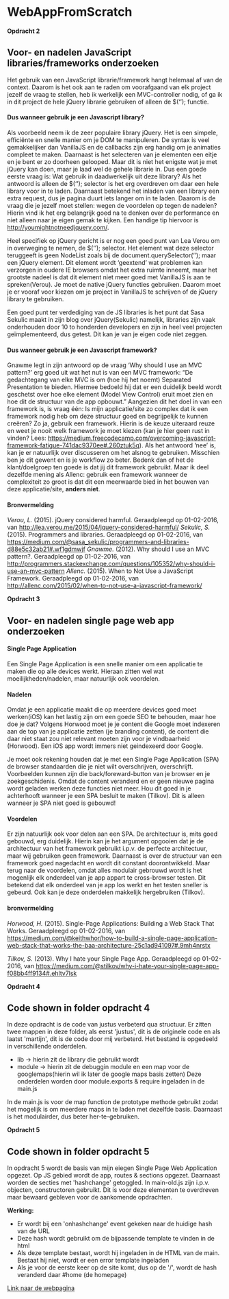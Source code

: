 # WebAppFromScratch

**Opdracht 2**
## Voor- en nadelen JavaScript libraries/frameworks onderzoeken 
Het gebruik van een JavaScript librarie/framework hangt helemaal af van de context. Daarom is het ook aan te raden om voorafgaand van elk project jezelf de vraag te stellen, heb ik werkelijk een MVC-controller nodig, of ga ik in dit project de hele jQuery librarie gebruiken of alleen de $(‘’); functie.

#### Dus wanneer gebruik je een Javascript library?
Als voorbeeld neem ik de zeer populaire library jQuery. Het is een simpele, efficiënte en snelle manier om je DOM te manipuleren. De syntax is veel gemakkelijker dan VanillaJS en de callbacks zijn erg handig om je animaties compleet te maken. Daarnaast is het selecteren van je elementen een eitje en je bent er zo doorheen gelooped. 
Maar dit is niet het enigste wat je met jQuery kan doen, maar je laad wel de gehele librarie in. Dus een goede eerste vraag is: Wat gebruik in daadwerkelijk uit deze library? Als het antwoord is alleen de $(‘’); selector is het erg overdreven om daar een hele library voor in te laden. Daarnaast betekend het inladen van een library een extra request, dus je pagina duurt iets langer om in te laden. 
Daarom is de vraag die je jezelf moet stellen: wegen de voordelen op tegen de nadelen? Hierin vind ik het erg belangrijk goed na te denken over de performance en niet alleen naar je eigen gemak te kijken. Een handige tip hiervoor is http://youmightnotneedjquery.com/. 

Heel specifiek op jQuery gericht is er nog een goed punt van Lea Verou om in overweging te nemen, de $(‘’); selector. Het element wat deze selector teruggeeft is geen NodeList zoals bij de document.querySelector(‘’); maar een jQuery element. Dit element wordt ‘geextend’ wat problemen kan verzorgen in oudere IE browsers omdat het extra ruimte inneemt, maar het grootste nadeel is dat dit element niet meer goed met VanillaJS is aan te spreken(Verou). Je moet de native jQuery functies gebruiken. Daarom moet je er vooraf voor kiezen om je project in VanillaJS te schrijven of de jQuery library te gebruiken.

Een goed punt ter verdediging van de JS libraries is het punt dat Sasa Sekulic maakt in zijn blog over jQuery(Sekulic) namelijk, libraries zijn vaak onderhouden door 10 to honderden developers en zijn in heel veel projecten geïmplementeerd, dus getest. Dit kan je van je eigen code niet zeggen.

#### Dus wanneer gebruik je een Javascript framework?
Gnawme legt in zijn antwoord op de vraag ‘Why should I use an MVC pattern?’ erg goed uit wat het nut is van een MVC framework: “De gedachtegang van elke MVC is om (hoe hij het noemt) Separated Presentation te bieden. Hiermee bedoeld hij dat er een duidelijk beeld wordt geschetst over hoe elke element (Model View Control) eruit moet zien en hoe dit de structuur van de app opbouwt.” Aangezien dit het doel in van een framework is, is vraag één: Is mijn applicatie/site zo complex dat ik een framework nodig heb om deze structuur goed en begrijpelijk te kunnen creëren? Zo ja, gebruik een framework. Hierin is de keuze uiteraard reuze en weet je nooit welk framework je moet kiezen (kan je hier geen rust in vinden? Lees: https://medium.freecodecamp.com/overcoming-javascript-framework-fatigue-741dac9370ee#.260ztuk5q).
Als het antwoord ‘nee’ is, kan je er natuurlijk over discusseren om het alsnog te gebruiken. Misschien ben je dit gewent en is je workflow zo beter. Bedenk dan of het de klant/doelgroep ten goede is dat jij dit framework gebruikt. 
Maar ik deel dezelfde mening als Allenc: gebruik een framework wanneer de complexiteit zo groot is dat dit een meerwaarde bied in het bouwen van deze applicatie/site, **anders niet**.

#### Bronvermelding
*Verou, L.* (2015). jQuery considered harmful. Geraadpleegd op 01-02-2016, van http://lea.verou.me/2015/04/jquery-considered-harmful/
*Sekulic, S.* (2015). Programmers and libraries. Geraadpleegd op 01-02-2016, van https://medium.com/@sasa_sekulic/programmers-and-libraries-d88e5c32ab21#.wf1gdmwjf 
*Gnawme.* (2012). Why should I use an MVC pattern?. Geraadpleegd op 01-02-2016, van http://programmers.stackexchange.com/questions/105352/why-should-i-use-an-mvc-pattern
*Allenc.* (2015). When to Not Use a JavaScript Framework. Geraadpleegd op 01-02-2016, van http://allenc.com/2015/02/when-to-not-use-a-javascript-framework/ 



**Opdracht 3**
## Voor- en nadelen single page web app onderzoeken 
#### Single Page Application
Een Single Page Application is een snelle manier om een applicatie te maken die op alle devices werkt. Hieraan zitten wel wat moeilijkheden/nadelen, maar natuurlijk ook voordelen.

#### Nadelen
Omdat je een applicatie maakt die op meerdere devices goed moet werken(iOS) kan het lastig zijn om een goede SEO te behouden, maar hoe doe je dat? Volgens Horwood moet je je content die Google moet indexeren aan de top van je applicatie zetten (je branding content), de content die daar niet staat zou niet relevant moeten zijn voor je vindbaarheid (Horwood). Een iOS app wordt immers niet geindexeerd door Google.

Je moet ook rekening houden dat je met een Single Page Application (SPA) de browser standaarden die je niet wilt overschrijven, overschrijft. Voorbeelden kunnen zijn die back/foreward-button van je browser en je zoekgeschidenis. Omdat de content veranderd en er geen nieuwe pagina wordt geladen werken deze functies niet meer. Hou dit goed in je achterhooft wanneer je een SPA besluit te maken (Tilkov). Dit is alleen wanneer je SPA niet goed is gebouwd!

#### Voordelen
Er zijn natuurlijk ook voor delen aan een SPA. De architectuur is, mits goed gebouwd, erg duidelijk. Hierin kan je het argument opgooien dat je de architectuur van het framework gebruikt i.p.v. de perfecte architectuur, maar wij gebruiken geen framework. Daarnaast is over de structuur van een framework goed nagedacht en wordt dit constant doorontwikkeld. 
Maar terug naar de voordelen, omdat alles modulair gebrouwd wordt is het mogenlijk elk onderdeel van je app appart te cross-browser testen. Dit betekend dat elk onderdeel van je app los werkt en het testen sneller is gebeurd. Ook kan je deze onderdelen makkelijk hergebruiken (Tilkov). 

#### bronvermelding
*Horwood, H.* (2015). Single-Page Applications: Building a Web Stack That Works. Geraadpleegd op 01-02-2016, van https://medium.com/@keithwhor/how-to-build-a-single-page-application-web-stack-that-works-the-baa-architecture-25c1ad941097#.9mh4nrstx

*Tilkov, S.* (2013). Why I hate your Single Page App. Geraadpleegd op 01-02-2016, van https://medium.com/@stilkov/why-i-hate-your-single-page-app-f08bb4ff9134#.ehltv7lsk

**Opdracht 4**
## Code shown in folder opdracht 4
In deze opdracht is de code van justus verbeterd qua structuur. Er zitten twee mappen in deze folder, als eerst 'justus', dit is de originele code en als laatst 'martijn', dit is de code door mij verbeterd. 
Het bestand is opgedeeld in verschillende onderdelen. 
* lib -> hierin zit de library die gebruikt wordt
* module -> hierin zit de debuggin module en een map voor de googlemaps(hierin wil ik later de google maps basis zetten)
Deze onderdelen worden door module.exports & require ingeladen in de main.js

In de main.js is voor de map function de prototype methode gebruikt zodat het mogelijk is om meerdere maps in te laden met dezelfde basis. Daarnaast is het modulairder, dus beter her-te-gebruiken.

**Opdracht 5**
## Code shown in folder opdracht 5
In opdracht 5 wordt de basis van mijn eiegen Single Page Web Application opgezet.
Op JS gebied wordt de app, routes & sections opgezet. Daarnaast worden de secties met 'hashchange' getoggled.
In main-old.js zijn i.p.v. objecten, constructoren gebruikt. Dit is voor deze elementen te overdreven maar bewaard gebleven voor de aankomende opdrachten.

**Werking:**
* Er wordt bij een 'onhashchange' event gekeken naar de huidige hash van de URL
* Deze hash wordt gebruikt om de bijpassende template te vinden in de html
* Als deze template bestaat, wordt hij ingeladen in de HTML van de main. Bestaat hij niet, wordt er een error template ingeladen
* Als je voor de eerste keer op de site komt, dus op de '/', wordt de hash veranderd daar #home (de homepage)

[Link naar de webpagina](http://martijnnieuwenhuizen.nl/tempereraly/)

